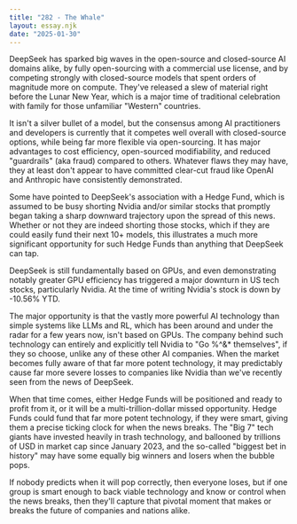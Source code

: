 ```yaml
---
title: "282 - The Whale"
layout: essay.njk
date: "2025-01-30"
---
```


DeepSeek has sparked big waves in the open-source and closed-source AI domains alike, by fully open-sourcing with a commercial use license, and by competing strongly with closed-source models that spent orders of magnitude more on compute. They've released a slew of material right before the Lunar New Year, which is a major time of traditional celebration with family for those unfamiliar "Western" countries. 

It isn't a silver bullet of a model, but the consensus among AI practitioners and developers is currently that it competes well overall with closed-source options, while being far more flexible via open-sourcing. It has major advantages to cost efficiency, open-sourced modifiability, and reduced "guardrails" (aka fraud) compared to others. Whatever flaws they may have, they at least don't appear to have committed clear-cut fraud like OpenAI and Anthropic have consistently demonstrated. 

Some have pointed to DeepSeek's association with a Hedge Fund, which is assumed to be busy shorting Nvidia and/or similar stocks that promptly began taking a sharp downward trajectory upon the spread of this news. Whether or not they are indeed shorting those stocks, which if they are could easily fund their next 10+ models, this illustrates a much more significant opportunity for such Hedge Funds than anything that DeepSeek can tap.

DeepSeek is still fundamentally based on GPUs, and even demonstrating notably greater GPU efficiency has triggered a major downturn in US tech stocks, particularly Nvidia. At the time of writing Nvidia's stock is down by -10.56% YTD. 

The major opportunity is that the vastly more powerful AI technology than simple systems like LLMs and RL, which has been around and under the radar for a few years now, isn't based on GPUs. The company behind such technology can entirely and explicitly tell Nvidia to "Go %^&* themselves", if they so choose, unlike any of these other AI companies. When the market becomes fully aware of that far more potent technology, it may predictably cause far more severe losses to companies like Nvidia than we've recently seen from the news of DeepSeek.

When that time comes, either Hedge Funds will be positioned and ready to profit from it, or it will be a multi-trillion-dollar missed opportunity. Hedge Funds could fund that far more potent technology, if they were smart, giving them a precise ticking clock for when the news breaks. The "Big 7" tech giants have invested heavily in trash technology, and ballooned by trillions of USD in market cap since January 2023, and the so-called "biggest bet in history" may have some equally big winners and losers when the bubble pops.

If nobody predicts when it will pop correctly, then everyone loses, but if one group is smart enough to back viable technology and know or control when the news breaks, then they'll capture that pivotal moment that makes or breaks the future of companies and nations alike.

